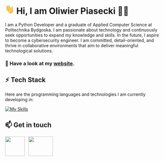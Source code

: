 
# <img src="https://raw.githubusercontent.com/ABSphreak/ABSphreak/master/gifs/Hi.gif" height="32px" width="30px"> Hi, I am Oliwier Piasecki 👨‍💻

I am a Python Developer and a graduate of Applied Computer Science at Politechnika Bydgoska. I am passionate about technology and continuously seek opportunities to expand my knowledge and skills. In the future, I aspire to become a cybersecurity engineer. I am committed, detail-oriented, and thrive in collaborative environments that aim to deliver meaningful technological solutions.

### 🔭 Have a look at my [website](http://piaseckioliwier.com/).


## ⚡ Tech Stack

Here are the programming languages and technologies I am currently developing in:

  
[![My Skills](https://skillicons.dev/icons?i=py,mysql,django,git,docker,powershell,linux,mongodb,aws)](http://piaseckioliwier.com/)
  

## 📫 Get in touch
<a href="https://www.linkedin.com/in/oliwierpiasecki/"><img src="https://cdn-icons-png.flaticon.com/512/174/174857.png" width="64" height="64"></a> &nbsp; <a href="mailto:piaseckioliwier@gmail.com"><img src="https://upload.wikimedia.org/wikipedia/commons/thumb/7/7e/Gmail_icon_%282020%29.svg/2560px-Gmail_icon_%282020%29.svg.png" width="80" height="64"></a>
